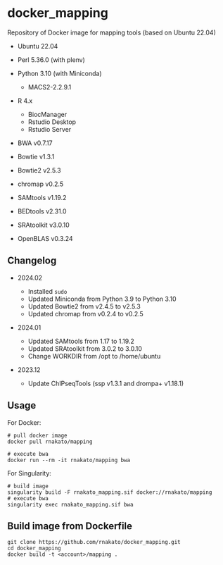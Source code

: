 # docker_mapping

Repository of Docker image for mapping tools (based on Ubuntu 22.04)

- Ubuntu 22.04

- Perl 5.36.0 (with plenv)
- Python 3.10 (with Miniconda)
    - MACS2-2.2.9.1

- R 4.x
    - BiocManager
    - Rstudio Desktop
    - Rstudio Server

- BWA v0.7.17
- Bowtie v1.3.1
- Bowtie2 v2.5.3
- chromap v0.2.5
- SAMtools v1.19.2
- BEDtools v2.31.0
- SRAtoolkit v3.0.10
- OpenBLAS v0.3.24

## Changelog

- 2024.02
  - Installed `sudo`
  - Updated Miniconda from Python 3.9 to Python 3.10
  - Updated Bowtie2 from v2.4.5 to v2.5.3
  - Updated chromap from v0.2.4 to v0.2.5

- 2024.01
  - Updated SAMtools from 1.17 to 1.19.2
  - Updated SRAtoolkit from 3.0.2 to 3.0.10
  - Change WORKDIR from /opt to /home/ubuntu

- 2023.12
  - Update ChIPseqTools (ssp v1.3.1 and drompa+ v1.18.1)

## Usage

For Docker:

    # pull docker image
    docker pull rnakato/mapping

    # execute bwa
    docker run --rm -it rnakato/mapping bwa

For Singularity:

    # build image
    singularity build -F rnakato_mapping.sif docker://rnakato/mapping
    # execute bwa
    singularity exec rnakato_mapping.sif bwa

## Build image from Dockerfile

    git clone https://github.com/rnakato/docker_mapping.git
    cd docker_mapping
    docker build -t <account>/mapping .
